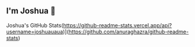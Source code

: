 ## I'm Joshua 👋


Joshua's GitHub Stats(https://github-readme-stats.vercel.app/api?username=joshuauaua)](https://github.com/anuraghazra/github-readme-stats)
<!--
**joshuauaua/joshuauaua** is a ✨ _special_ ✨ repository because its `README.md` (this file) appears on your GitHub profile.

Here are some ideas to get you started:

- 🔭 I’m currently working on ...
- 🌱 I’m currently learning ...
- 👯 I’m looking to collaborate on ...
- 🤔 I’m looking for help with ...
- 💬 Ask me about ...
- 📫 How to reach me: ...
- 😄 Pronouns: ...
- ⚡ Fun fact: ...
-->
